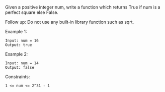 Given a positive integer num, write a function which returns True if num is a perfect square else False.

Follow up: Do not use any built-in library function such as sqrt.

Example 1:

    Input: num = 16
    Output: true

Example 2:

    Input: num = 14
    Output: false

Constraints:

    1 <= num <= 2^31 - 1
